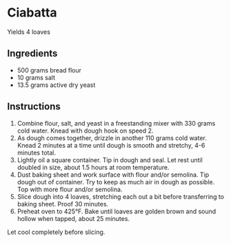 # Ciabatta

Yields 4 loaves

## Ingredients

- 500 grams bread flour
- 10 grams salt
- 13.5 grams active dry yeast

## Instructions

1. Combine flour, salt, and yeast in a freestanding mixer with 330 grams cold water. Knead with dough hook on speed 2.
2. As dough comes together, drizzle in another 110 grams cold water. Knead 2 minutes at a time until dough is smooth and stretchy, 4-6 minutes total.
3. Lightly oil a square container. Tip in dough and seal. Let rest until doubled in size, about 1.5 hours at room temperature.
4. Dust baking sheet and work surface with flour and/or semolina. Tip dough out of container. Try to keep as much air in dough as possible. Top with more flour and/or semolina.
5. Slice dough into 4 loaves, stretching each out a bit before transferring to baking sheet. Proof 30 minutes.
6. Preheat oven to 425°F. Bake until loaves are golden brown and sound hollow when tapped, about 25 minutes.

Let cool completely before slicing.
